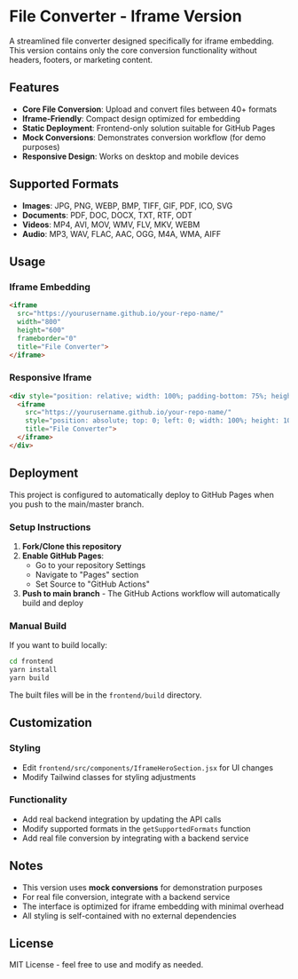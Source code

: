 # File Converter - Iframe Version

A streamlined file converter designed specifically for iframe embedding. This version contains only the core conversion functionality without headers, footers, or marketing content.

## Features

- **Core File Conversion**: Upload and convert files between 40+ formats
- **Iframe-Friendly**: Compact design optimized for embedding
- **Static Deployment**: Frontend-only solution suitable for GitHub Pages
- **Mock Conversions**: Demonstrates conversion workflow (for demo purposes)
- **Responsive Design**: Works on desktop and mobile devices

## Supported Formats

- **Images**: JPG, PNG, WEBP, BMP, TIFF, GIF, PDF, ICO, SVG
- **Documents**: PDF, DOC, DOCX, TXT, RTF, ODT
- **Videos**: MP4, AVI, MOV, WMV, FLV, MKV, WEBM
- **Audio**: MP3, WAV, FLAC, AAC, OGG, M4A, WMA, AIFF

## Usage

### Iframe Embedding

```html
<iframe 
  src="https://yourusername.github.io/your-repo-name/" 
  width="800" 
  height="600" 
  frameborder="0"
  title="File Converter">
</iframe>
```

### Responsive Iframe

```html
<div style="position: relative; width: 100%; padding-bottom: 75%; height: 0;">
  <iframe 
    src="https://yourusername.github.io/your-repo-name/" 
    style="position: absolute; top: 0; left: 0; width: 100%; height: 100%; border: 0;"
    title="File Converter">
  </iframe>
</div>
```

## Deployment

This project is configured to automatically deploy to GitHub Pages when you push to the main/master branch.

### Setup Instructions

1. **Fork/Clone this repository**
2. **Enable GitHub Pages**:
   - Go to your repository Settings
   - Navigate to "Pages" section
   - Set Source to "GitHub Actions"
3. **Push to main branch** - The GitHub Actions workflow will automatically build and deploy

### Manual Build

If you want to build locally:

```bash
cd frontend
yarn install
yarn build
```

The built files will be in the `frontend/build` directory.

## Customization

### Styling
- Edit `frontend/src/components/IframeHeroSection.jsx` for UI changes
- Modify Tailwind classes for styling adjustments

### Functionality
- Add real backend integration by updating the API calls
- Modify supported formats in the `getSupportedFormats` function
- Add real file conversion by integrating with a backend service

## Notes

- This version uses **mock conversions** for demonstration purposes
- For real file conversion, integrate with a backend service
- The interface is optimized for iframe embedding with minimal overhead
- All styling is self-contained with no external dependencies

## License

MIT License - feel free to use and modify as needed.